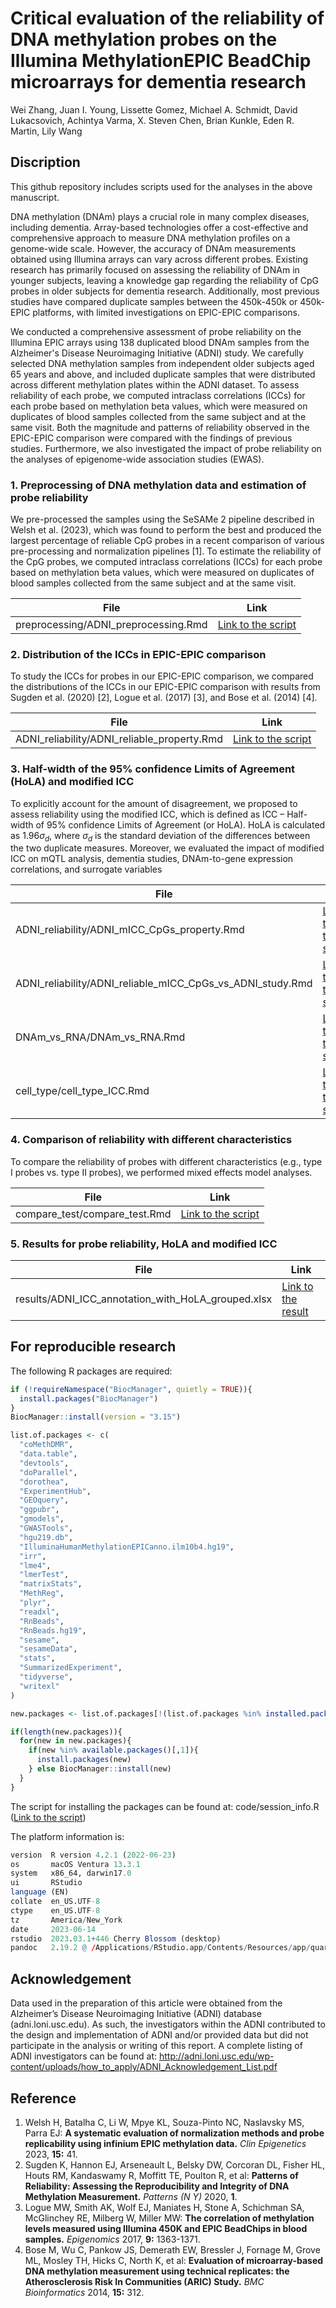 # Critical evaluation of the reliability of DNA methylation probes on the Illumina MethylationEPIC BeadChip microarrays for dementia research

Wei Zhang, Juan I. Young, Lissette Gomez, Michael A. Schmidt, David Lukacsovich, Achintya Varma, X. Steven Chen, Brian Kunkle, Eden R. Martin, Lily Wang

## Discription

This github repository includes scripts used for the analyses in the above manuscript.

DNA methylation (DNAm) plays a crucial role in many complex diseases, including dementia. Array-based technologies offer a cost-effective and comprehensive approach to measure DNA methylation profiles on a genome-wide scale. However, the accuracy of DNAm measurements obtained using Illumina arrays can vary across different probes. Existing research has primarily focused on assessing the reliability of DNAm in younger subjects, leaving a knowledge gap regarding the reliability of CpG probes in older subjects for dementia research. Additionally, most previous studies have compared duplicate samples between the 450k-450k or 450k-EPIC platforms, with limited investigations on EPIC-EPIC comparisons.

We conducted a comprehensive assessment of probe reliability on the Illumina EPIC arrays using 138 duplicated blood DNAm samples from the Alzheimer's Disease Neuroimaging Initiative (ADNI) study. We carefully selected DNA methylation samples from independent older subjects aged 65 years and above, and included duplicate samples that were distributed across different methylation plates within the ADNI dataset. To assess reliability of each probe, we computed intraclass correlations (ICCs) for each probe based on methylation beta values, which were measured on duplicates of blood samples collected from the same subject and at the same visit. Both the magnitude and patterns of reliability observed in the EPIC-EPIC comparison were compared with the findings of previous studies. Furthermore, we also investigated the impact of probe reliability on the analyses of epigenome-wide association studies (EWAS).



### 1. Preprocessing of DNA methylation data and estimation of probe reliability

We pre-processed the samples using the SeSAMe 2 pipeline described in Welsh et al. (2023), which was found to perform the best and produced the largest percentage of reliable CpG probes in a recent comparison of various pre-processing and normalization pipelines [1]. To estimate the reliability of the CpG probes, we computed intraclass correlations (ICCs) for each probe based on methylation beta values, which were measured on duplicates of blood samples collected from the same subject and at the same visit. 

| File                                 | Link                                                         |
| ------------------------------------ | ------------------------------------------------------------ |
| preprocessing/ADNI_preprocessing.Rmd | [Link to the script](https://github.com/TransBioInfoLab/DNAm-reliability/blob/main/code/preprocessing/ADNI_preprocessing.Rmd) |



### 2. Distribution of the ICCs in EPIC-EPIC comparison 

To study the ICCs for probes in our EPIC-EPIC comparison, we compared the distributions of the ICCs in our EPIC-EPIC comparison with results from Sugden et al. (2020) [2], Logue et al. (2017) [3], and Bose et al. (2014) [4]. 

| File                                        | Link                                                         |
| ------------------------------------------- | ------------------------------------------------------------ |
| ADNI_reliability/ADNI_reliable_property.Rmd | [Link to the script](https://github.com/TransBioInfoLab/DNAm-reliability/blob/main/code/ADNI_reliability/ADNI_reliable_property.Rmd) |



### 3. Half-width of the 95% confidence Limits of Agreement (HoLA) and modified ICC

To explicitly account for the amount of disagreement, we proposed to assess reliability using the modified ICC, which is defined as ICC – Half-width of 95% confidence Limits of Agreement (or HoLA). HoLA is calculated as $1.96\sigma_d$, where $\sigma_d$ is the standard deviation of the differences between the two duplicate measures. Moreover, we evaluated the impact of modified ICC on mQTL analysis, dementia studies, DNAm-to-gene expression correlations, and surrogate variables 

| File                                                       | Link                                                         |
| ---------------------------------------------------------- | ------------------------------------------------------------ |
| ADNI_reliability/ADNI_mICC_CpGs_property.Rmd               | [Link to the script](https://github.com/TransBioInfoLab/DNAm-reliability/blob/main/code/ADNI_reliability/ADNI_mICC_CpGs_property.Rmd) |
| ADNI_reliability/ADNI_reliable_mICC_CpGs_vs_ADNI_study.Rmd | [Link to the script](https://github.com/TransBioInfoLab/DNAm-reliability/blob/main/code/ADNI_reliability/ADNI_reliable_mICC_CpGs_vs_ADNI_study.Rmd) |
| DNAm_vs_RNA/DNAm_vs_RNA.Rmd                                | [Link to the script](https://github.com/TransBioInfoLab/DNAm-reliability/blob/main/code/DNAm_vs_RNA/DNAm_vs_RNA.Rmd) |
| cell_type/cell_type_ICC.Rmd                                | [Link to the script](https://github.com/TransBioInfoLab/DNAm-reliability/blob/main/code/cell_type/cell_type_ICC.Rmd) |



### 4. Comparison of reliability with different characteristics

To compare the reliability of probes with different characteristics (e.g., type I probes vs. type II probes), we performed mixed effects model analyses.

| File                          | Link                                                         |
| ----------------------------- | ------------------------------------------------------------ |
| compare_test/compare_test.Rmd | [Link to the script](https://github.com/TransBioInfoLab/DNAm-reliability/blob/main/code/compare_test/compare_test.Rmd) |



### 5. Results for probe reliability, HoLA and modified ICC

| File                                               | Link                                                         |
| -------------------------------------------------- | ------------------------------------------------------------ |
| results/ADNI_ICC_annotation_with_HoLA_grouped.xlsx | [Link to the result](https://github.com/TransBioInfoLab/DNAm-reliability/blob/main/results/ADNI_ICC_annotation_with_HoLA_grouped.xlsx) |



## For reproducible research

The following R packages are required:

```r
if (!requireNamespace("BiocManager", quietly = TRUE)){
  install.packages("BiocManager")
}
BiocManager::install(version = "3.15")

list.of.packages <- c(
  "coMethDMR",
  "data.table",
  "devtools",
  "doParallel",
  "dorothea",
  "ExperimentHub",                                
  "GEOquery",                                     
  "ggpubr",    
  "gmodels",
  "GWASTools",  
  "hgu219.db",
  "IlluminaHumanMethylationEPICanno.ilm10b4.hg19",
  "irr",
  "lme4",
  "lmerTest",
  "matrixStats",
  "MethReg",
  "plyr",                                         
  "readxl", 
  "RnBeads",
  "RnBeads.hg19",
  "sesame",
  "sesameData",
  "stats",                                        
  "SummarizedExperiment",                         
  "tidyverse",                                        
  "writexl"
)

new.packages <- list.of.packages[!(list.of.packages %in% installed.packages()[,"Package"])]

if(length(new.packages)){
  for(new in new.packages){
    if(new %in% available.packages()[,1]){
      install.packages(new)
    } else BiocManager::install(new)
  }
} 
```

The script for installing the packages can be found at: code/session_info.R ([Link to the script](https://github.com/TransBioInfoLab/DNAm-reliability/blob/main/code/session_info.R))

The platform information is:

```r
version  R version 4.2.1 (2022-06-23)
os       macOS Ventura 13.3.1
system   x86_64, darwin17.0
ui       RStudio
language (EN)
collate  en_US.UTF-8
ctype    en_US.UTF-8
tz       America/New_York
date     2023-06-14
rstudio  2023.03.1+446 Cherry Blossom (desktop)
pandoc   2.19.2 @ /Applications/RStudio.app/Contents/Resources/app/quarto/bin/tools/ (via rmarkdown)
```



## Acknowledgement

Data used in the preparation of this article were obtained from the Alzheimer’s Disease Neuroimaging Initiative (ADNI) database (adni.loni.usc.edu). As such, the investigators within the ADNI contributed to the design and implementation of ADNI and/or provided data but did not participate in the analysis or writing of this report. A complete listing of ADNI investigators can be found at: http://adni.loni.usc.edu/wp-content/uploads/how_to_apply/ADNI_Acknowledgement_List.pdf



## Reference

1. Welsh H, Batalha C, Li W, Mpye KL, Souza-Pinto NC, Naslavsky MS, Parra EJ: **A systematic evaluation of normalization methods and probe replicability using infinium EPIC methylation data.** *Clin Epigenetics* 2023, **15:** 41.
2. Sugden K, Hannon EJ, Arseneault L, Belsky DW, Corcoran DL, Fisher HL, Houts RM, Kandaswamy R, Moffitt TE, Poulton R, et al: **Patterns of Reliability: Assessing the Reproducibility and Integrity of DNA Methylation Measurement.** *Patterns (N Y)* 2020, **1**.
3. Logue MW, Smith AK, Wolf EJ, Maniates H, Stone A, Schichman SA, McGlinchey RE, Milberg W, Miller MW: **The correlation of methylation levels measured using Illumina 450K and EPIC BeadChips in blood samples.** *Epigenomics* 2017, **9:** 1363-1371.
4. Bose M, Wu C, Pankow JS, Demerath EW, Bressler J, Fornage M, Grove ML, Mosley TH, Hicks C, North K, et al: **Evaluation of microarray-based DNA methylation measurement using technical replicates: the Atherosclerosis Risk In Communities (ARIC) Study.** *BMC Bioinformatics* 2014, **15:** 312.
